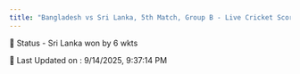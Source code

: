 ```yaml
---
title: "Bangladesh vs Sri Lanka, 5th Match, Group B - Live Cricket Score"
---
```


📑 Status - Sri Lanka won by 6 wkts

📝 Last Updated on : 9/14/2025, 9:37:14 PM  

